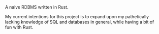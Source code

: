 A naive RDBMS written in Rust.

My current intentions for this project is to expand upon my pathetically
lacking knowledge of SQL and databases in general, while having a bit of fun
with Rust.
